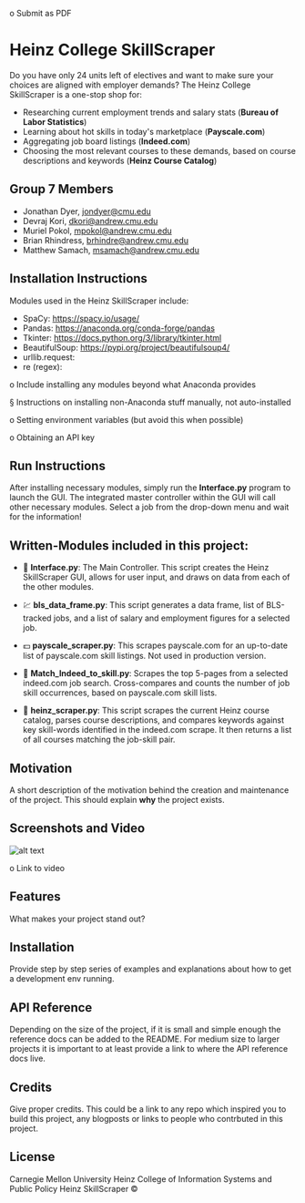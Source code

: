  



o   Submit as PDF


# Heinz College SkillScraper #
Do you have only 24 units left of electives and want to make sure your choices are aligned with employer demands?  The Heinz College SkillScraper is a one-stop shop for:
- Researching current employment trends and salary stats (**Bureau of Labor Statistics**)
- Learning about hot skills in today's marketplace (**Payscale.com**) 
- Aggregating job board listings (**Indeed.com**) 
- Choosing the most relevant courses to these demands, based on course descriptions and keywords (**Heinz Course Catalog**)

## Group 7 Members
- Jonathan Dyer, jondyer@cmu.edu
- Devraj Kori, dkori@andrew.cmu.edu
- Muriel Pokol, mpokol@andrew.cmu.edu
- Brian Rhindress, brhindre@andrew.cmu.edu
- Matthew Samach, msamach@andrew.cmu.edu

## Installation Instructions 

Modules used in the Heinz SkillScraper include: 
- SpaCy: https://spacy.io/usage/ 
- Pandas: https://anaconda.org/conda-forge/pandas
- Tkinter: https://docs.python.org/3/library/tkinter.html 
- BeautifulSoup: https://pypi.org/project/beautifulsoup4/
- urllib.request: 
- re (regex): 

o   Include installing any modules beyond what Anaconda provides

§  Instructions on installing non-Anaconda stuff manually, not auto-installed

o   Setting environment variables (but avoid this when possible)

o   Obtaining an API key

## Run Instructions 

After installing necessary modules, simply run the **Interface.py** program to launch the GUI.  The integrated master controller within the GUI will call other necessary modules.  Select a job from the drop-down menu and wait for the information! 

## Written-Modules included in this project: 

- :iphone: **Interface.py**: The Main Controller. This script creates the Heinz SkillScraper GUI, allows for user input, and draws on data from each of the other modules.

- :chart: **bls_data_frame.py**: This script generates a data frame, list of BLS-tracked jobs, and a list of salary and employment figures for a selected job.

- :dollar: **payscale_scraper.py**: This scrapes payscale.com for an up-to-date list of payscale.com skill listings. Not used in production version. 

- :briefcase: **Match_Indeed_to_skill.py**: Scrapes the top 5-pages from a selected indeed.com job search. Cross-compares and counts the number of job skill occurrences, based on payscale.com skill lists. 

- :school: **heinz_scraper.py**: This script scrapes the current Heinz course catalog, parses course descriptions, and compares keywords against key skill-words identified in the indeed.com scrape.  It then returns a list of all courses matching the job-skill pair. 

## Motivation
A short description of the motivation behind the creation and maintenance of the project. This should explain **why** the project exists.
 
## Screenshots and Video 
![alt text](https://raw.githubusercontent.com/dkori/Course-Job-Match/Final/output_screenshot.jpg)

o   Link to video

## Features
What makes your project stand out?

## Installation
Provide step by step series of examples and explanations about how to get a development env running.

## API Reference
Depending on the size of the project, if it is small and simple enough the reference docs can be added to the README. For medium size to larger projects it is important to at least provide a link to where the API reference docs live.

## Credits
Give proper credits. This could be a link to any repo which inspired you to build this project, any blogposts or links to people who contrbuted in this project. 

## License
Carnegie Mellon University
Heinz College of Information Systems and Public Policy 
Heinz SkillScraper © 

